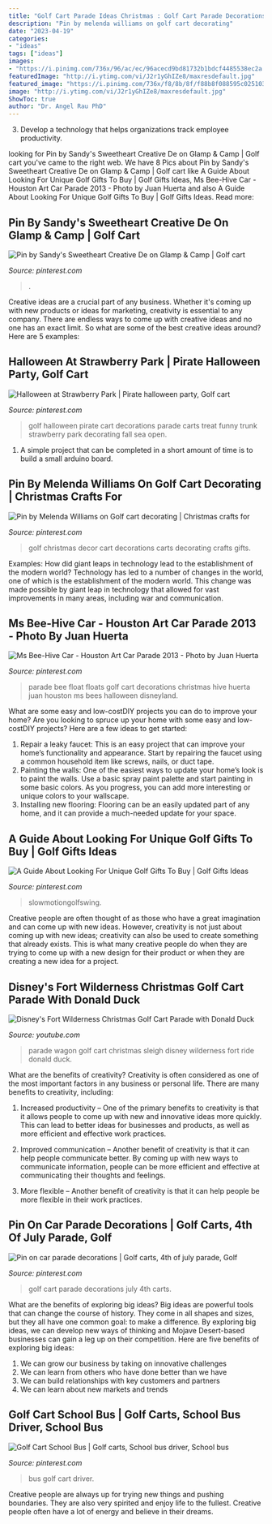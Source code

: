 ```yaml
---
title: "Golf Cart Parade Ideas Christmas : Golf Cart Parade Decorations July 4th Carts"
description: "Pin by melenda williams on golf cart decorating"
date: "2023-04-19"
categories:
- "ideas"
tags: ["ideas"]
images:
- "https://i.pinimg.com/736x/96/ac/ec/96acecd9bd81732b1bdcf4485538ec2a.jpg"
featuredImage: "http://i.ytimg.com/vi/J2r1yGhIZe8/maxresdefault.jpg"
featured_image: "https://i.pinimg.com/736x/f8/8b/8f/f88b8f088595c0251036892f3cc1ac0b--parade--parade-floats.jpg"
image: "http://i.ytimg.com/vi/J2r1yGhIZe8/maxresdefault.jpg"
ShowToc: true
author: "Dr. Angel Rau PhD"
---
```



3. Develop a technology that helps organizations track employee productivity. 

	

		
looking for Pin by Sandy&#039;s Sweetheart Creative De on Glamp &amp; Camp | Golf cart you've came to the right web. We have 8 Pics about Pin by Sandy&#039;s Sweetheart Creative De on Glamp &amp; Camp | Golf cart like A Guide About Looking For Unique Golf Gifts To Buy | Golf Gifts Ideas, Ms Bee-Hive Car - Houston Art Car Parade 2013 - Photo by Juan Huerta and also A Guide About Looking For Unique Golf Gifts To Buy | Golf Gifts Ideas. Read more:
		
    
## Pin By Sandy&#039;s Sweetheart Creative De On Glamp &amp; Camp | Golf Cart

<img loading=lazy src="https://i.pinimg.com/originals/21/61/0c/21610cbbaea2a7d6691c1965aa178ca8.jpg" onerror="this.onerror=null;this.src='https://tse2.mm.bing.net/th?id=OIP.fqCLYoXki_yNEWBsmMzpRQHaJ4&amp;pid=15.1';" alt="Pin by Sandy&#039;s Sweetheart Creative De on Glamp &amp; Camp | Golf cart">

_Source: pinterest.com_

>. 

	

Creative ideas are a crucial part of any business. Whether it's coming up with new products or ideas for marketing, creativity is essential to any company. There are endless ways to come up with creative ideas and no one has an exact limit. So what are some of the best creative ideas around? Here are 5 examples: 

    
## Halloween At Strawberry Park | Pirate Halloween Party, Golf Cart

<img loading=lazy src="https://i.pinimg.com/originals/36/44/4c/36444c9186b2b38ea966a6c047937969.jpg" onerror="this.onerror=null;this.src='https://tse1.mm.bing.net/th?id=OIP.S2ydOv3kLXrG4SwMlzQ6uwHaJ4&amp;pid=15.1';" alt="Halloween at Strawberry Park | Pirate halloween party, Golf cart">

_Source: pinterest.com_

>golf halloween pirate cart decorations parade carts treat funny trunk strawberry park decorating fall sea open. 

	

1. A simple project that can be completed in a short amount of time is to build a small arduino board.

    
## Pin By Melenda Williams On Golf Cart Decorating | Christmas Crafts For

<img loading=lazy src="https://i.pinimg.com/originals/f0/8e/b7/f08eb7de89b9fb2a1776032dd88b0d97.jpg" onerror="this.onerror=null;this.src='https://tse4.mm.bing.net/th?id=OIP.yrzDuBC1tXJdKzaAoUggxAHaJ4&amp;pid=15.1';" alt="Pin by Melenda Williams on Golf cart decorating | Christmas crafts for">

_Source: pinterest.com_

>golf christmas decor cart decorations carts decorating crafts gifts. 

	

Examples: How did giant leaps in technology lead to the establishment of the modern world?
Technology has led to a number of changes in the world, one of which is the establishment of the modern world. This change was made possible by giant leap in technology that allowed for vast improvements in many areas, including war and communication.

    
## Ms Bee-Hive Car - Houston Art Car Parade 2013 - Photo By Juan Huerta

<img loading=lazy src="https://i.pinimg.com/736x/f8/8b/8f/f88b8f088595c0251036892f3cc1ac0b--parade--parade-floats.jpg" onerror="this.onerror=null;this.src='https://tse3.mm.bing.net/th?id=OIP.BfILN_oWRftVZhL8BUg6OQHaLG&amp;pid=15.1';" alt="Ms Bee-Hive Car - Houston Art Car Parade 2013 - Photo by Juan Huerta">

_Source: pinterest.com_

>parade bee float floats golf cart decorations christmas hive huerta juan houston ms bees halloween disneyland. 

	

What are some easy and low-costDIY projects you can do to improve your home?
Are you looking to spruce up your home with some easy and low-costDIY projects? Here are a few ideas to get started: 
1. Repair a leaky faucet: This is an easy project that can improve your home’s functionality and appearance. Start by repairing the faucet using a common household item like screws, nails, or duct tape. 
2. Painting the walls: One of the easiest ways to update your home’s look is to paint the walls. Use a basic spray paint palette and start painting in some basic colors. As you progress, you can add more interesting or unique colors to your wallscape. 
3. Installing new flooring: Flooring can be an easily updated part of any home, and it can provide a much-needed update for your space.

    
## A Guide About Looking For Unique Golf Gifts To Buy | Golf Gifts Ideas

<img loading=lazy src="https://i.pinimg.com/originals/d1/81/ca/d181cab3ec7fdc698eba6e0fa84bc03f.jpg" onerror="this.onerror=null;this.src='https://tse3.mm.bing.net/th?id=OIP.L7ZAj4VS3AFtcImp-ohsXwHaJ4&amp;pid=15.1';" alt="A Guide About Looking For Unique Golf Gifts To Buy | Golf Gifts Ideas">

_Source: pinterest.com_

>slowmotiongolfswing. 

	

Creative people are often thought of as those who have a great imagination and can come up with new ideas. However, creativity is not just about coming up with new ideas; creativity can also be used to create something that already exists. This is what many creative people do when they are trying to come up with a new design for their product or when they are creating a new idea for a project.

    
## Disney&#039;s Fort Wilderness Christmas Golf Cart Parade With Donald Duck

<img loading=lazy src="http://i.ytimg.com/vi/J2r1yGhIZe8/maxresdefault.jpg" onerror="this.onerror=null;this.src='https://tse3.mm.bing.net/th?id=OIP.jj1TDQtLjEmGy3BQQ06hqAHaEK&amp;pid=15.1';" alt="Disney&#039;s Fort Wilderness Christmas Golf Cart Parade with Donald Duck">

_Source: youtube.com_

>parade wagon golf cart christmas sleigh disney wilderness fort ride donald duck. 

	

What are the benefits of creativity?
Creativity is often considered as one of the most important factors in any business or personal life. There are many benefits to creativity, including: 
1. Increased productivity – One of the primary benefits to creativity is that it allows people to come up with new and innovative ideas more quickly. This can lead to better ideas for businesses and products, as well as more efficient and effective work practices.

2. Improved communication – Another benefit of creativity is that it can help people communicate better. By coming up with new ways to communicate information, people can be more efficient and effective at communicating their thoughts and feelings.

3. More flexible – Another benefit of creativity is that it can help people be more flexible in their work practices.

    
## Pin On Car Parade Decorations | Golf Carts, 4th Of July Parade, Golf

<img loading=lazy src="https://i.pinimg.com/736x/ba/bd/d7/babdd765d404a439f32dc76f85b7654e.jpg" onerror="this.onerror=null;this.src='https://tse3.mm.bing.net/th?id=OIP.BAHSRL-HCbwiDOu3o4zG6AHaJ4&amp;pid=15.1';" alt="Pin on car parade decorations | Golf carts, 4th of july parade, Golf">

_Source: pinterest.com_

>golf cart parade decorations july 4th carts. 

	

What are the benefits of exploring big ideas?
Big ideas are powerful tools that can change the course of history. They come in all shapes and sizes, but they all have one common goal: to make a difference. By exploring big ideas, we can develop new ways of thinking and Mojave Desert-based businesses can gain a leg up on their competition. Here are five benefits of exploring big ideas: 
1. We can grow our business by taking on innovative challenges
2. We can learn from others who have done better than we have
3. We can build relationships with key customers and partners
4. We can learn about new markets and trends

    
## Golf Cart School Bus | Golf Carts, School Bus Driver, School Bus

<img loading=lazy src="https://i.pinimg.com/736x/96/ac/ec/96acecd9bd81732b1bdcf4485538ec2a.jpg" onerror="this.onerror=null;this.src='https://tse2.mm.bing.net/th?id=OIP.cXezdjd3TfQjDDYFiHk7jQHaJ3&amp;pid=15.1';" alt="Golf Cart School Bus | Golf carts, School bus driver, School bus">

_Source: pinterest.com_

>bus golf cart driver. 

	

Creative people are always up for trying new things and pushing boundaries. They are also very spirited and enjoy life to the fullest. Creative people often have a lot of energy and believe in their dreams.

